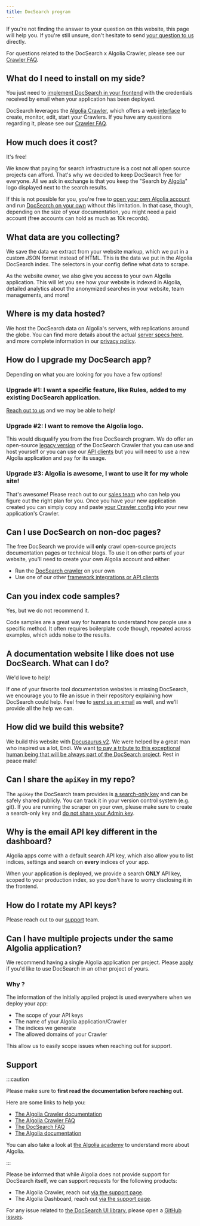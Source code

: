 ```yaml
---
title: DocSearch program
---
```


If you're not finding the answer to your question on this website, this page will help you. If you're still unsure, don't hesitate to send [your question to us][1] directly.

For questions related to the DocSearch x Algolia Crawler, please see our [Crawler FAQ](/docs/crawler).

## What do I need to install on my side?

You just need to [implement DocSearch in your frontend](/docs/DocSearch-v3) with the credentials received by email when your application has been deployed.

DocSearch leverages the [Algolia Crawler](https://www.algolia.com/products/search-and-discovery/crawler/), which offers a web [interface](https://crawler.algolia.com/) to create, monitor, edit, start your Crawlers. If you have any questions regarding it, please see our [Crawler FAQ](/docs/crawler).

## How much does it cost?

It's free!

We know that paying for search infrastructure is a cost not all open source projects can afford. That's why we decided to keep DocSearch free for everyone. All we ask in exchange is that you keep the "Search by [Algolia][2]" logo displayed next to the search results.

If this is not possible for you, you're free to [open your own Algolia account](https://www.algolia.com/pricing) and run [DocSearch on your own][3] without this limitation. In that case, though, depending on the size of your documentation, you might need a paid account (free accounts can hold as much as 10k records).

## What data are you collecting?

We save the data we extract from your website markup, which we put in a custom JSON format instead of HTML. This is the data we put in the Algolia DocSearch index. The selectors in your config define what data to scrape.

As the website owner, we also give you access to your own Algolia application. This will let you see how your website is indexed in Algolia, detailed analytics about the anonymized searches in your website, team managements, and more!

## Where is my data hosted?

We host the DocSearch data on Algolia's servers, with replications around the globe. You can find more details about the actual [server specs here](https://www.algolia.com/doc/guides/infrastructure/servers/), and more complete information in our [privacy policy](https://www.algolia.com/policies/privacy).

## How do I upgrade my DocSearch app?

Depending on what you are looking for you have a few options!

### Upgrade #1: I want a specific feature, like Rules, added to my existing DocSearch application.

[Reach out to us](https://algolia.com/support) and we may be able to help!

### Upgrade #2: I want to remove the Algolia logo.

This would disqualify you from the free DocSearch program. We do offer an open-source
[legacy version](https://docsearch.algolia.com/docs/run-your-own) of the DocSearch Crawler that you can use and
host yourself or you can use our [API clients](https://www.algolia.com/doc/api-client/getting-started/install/javascript/?client=javascript) but you will need to use a new Algolia application and pay for its usage.

### Upgrade #3: Algolia is awesome, I want to use it for my whole site!

That's awesome! Please reach out to our [sales team](https://www.algolia.com/contactus/)
who can help you figure out the right plan for you. Once you have your new application
created you can simply copy and paste [your Crawler config](https://docsearch.algolia.com/docs/templates) into your new application's
Crawler.

## Can I use DocSearch on non-doc pages?

The free DocSearch we provide will **only** crawl open-source projects documentation pages or technical blogs. To use it on other parts of your website, you'll need to create your own Algolia account and either:

- Run the [DocSearch crawler][3] on your own
- Use one of our other [framework integrations or API clients](https://www.algolia.com/doc/api-client/getting-started/install/javascript/?client=javascript)

## Can you index code samples?

Yes, but we do not recommend it.

Code samples are a great way for humans to understand how people use a specific method. It often requires boilerplate code though, repeated across examples, which adds noise to the results.

## A documentation website I like does not use DocSearch. What can I do?

We'd love to help!

If one of your favorite tool documentation websites is missing DocSearch, we encourage you to file an issue in their repository explaining how DocSearch could help. Feel free to [send us an email][1] as well, and we'll provide all the help we can.

## How did we build this website?

We build this website with [Docusaurus v2](https://docusaurus.io/). We were helped by a great man who inspired us a lot, Endi. We want [to pay a tribute to this exceptional human being that will be always part of the DocSearch project](https://docusaurus.io/blog/2020/01/07/tribute-to-endi). Rest in peace mate!

## Can I share the `apiKey` in my repo?

The `apiKey` the DocSearch team provides is [a search-only key](https://www.algolia.com/doc/guides/security/api-keys/#search-only-api-key) and can be safely shared publicly. You can track it in your version control system (e.g. git). If you are running the scraper on your own, please make sure to create a search-only key and [do not share your Admin key](https://www.algolia.com/doc/guides/security/api-keys/#admin-api-key).

## Why is the email API key different in the dashboard?

Algolia apps come with a default search API key, which also allow you to list indices, settings and search on **every** indices of your app.

When your application is deployed, we provide a search **ONLY** API key, scoped to your production index, so you don't have to worry disclosing it in the frontend.

## How do I rotate my API keys?

Please reach out to our [support](https://algolia.com/support) team.

## Can I have multiple projects under the same Algolia application?

We recommend having a single Algolia application per project. Please [apply](/apply) if you'd like to use DocSearch in an other project of yours.

### Why ?

The information of the initially applied project is used everywhere when we deploy your app:

- The scope of your API keys
- The name of your Algolia application/Crawler
- The indices we generate
- The allowed domains of your Crawler

This allow us to easily scope issues when reaching out for support.

## Support

:::caution

Please make sure to **first read the documentation before reaching out**.

Here are some links to help you:

- [The Algolia Crawler documentation](https://www.algolia.com/doc/tools/crawler/getting-started/overview/)
- [The Algolia Crawler FAQ](/docs/crawler)
- [The DocSearch FAQ](/docs/DocSearch-program)
- [The Algolia documentation](https://www.algolia.com/doc/)

You can also take a look at [the Algolia academy](https://academy.algolia.com/trainings) to understand more about Algolia.

:::

Please be informed that while Algolia does not provide support for DocSearch itself, we can support requests for the following products:

- The Algolia Crawler, reach out [via the support page](https://algolia.com/support).
- The Algolia Dashboard, reach out [via the support page](https://algolia.com/support).

For any issue related to [the DocSearch UI library](https://github.com/algolia/docsearch), please open a [GitHub issues](https://github.com/algolia/docsearch/issues).

[1]: mailto:docsearch@algolia.com
[2]: https://www.algolia.com/
[3]: /docs/run-your-own
